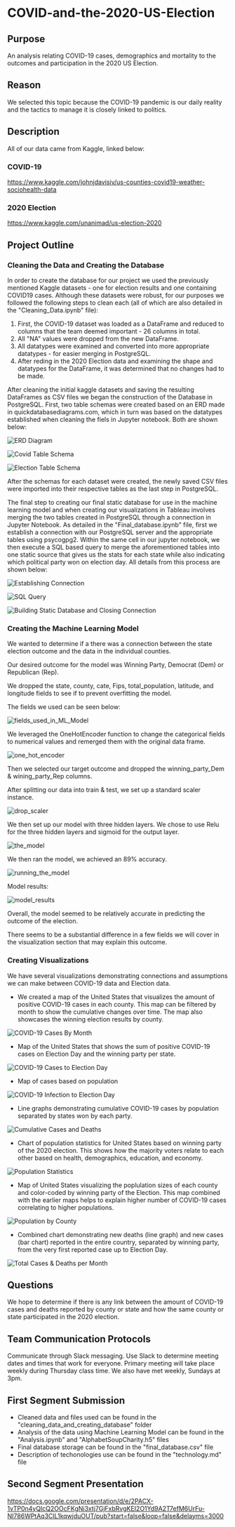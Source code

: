 # COVID-and-the-2020-US-Election

## Purpose

An analysis relating COVID-19 cases, demographics and mortality to the outcomes and participation in the 2020 US Election.

## Reason

We selected this topic because the COVID-19 pandemic is our daily reality and the tactics to manage it is closely linked to politics.

## Description

All of our data came from Kaggle, linked below:

### COVID-19

https://www.kaggle.com/johnjdavisiv/us-counties-covid19-weather-sociohealth-data

### 2020 Election

https://www.kaggle.com/unanimad/us-election-2020

## Project Outline

### Cleaning the Data and Creating the Database

In order to create the database for our project we used the previously mentioned Kaggle datasets - one for election results and one containing COVID19 cases. Although these datasets were robust, for our purposes we followed the following steps to clean each (all of which are also detailed in the "Cleaning_Data.ipynb" file):

1. First, the COVID-19 dataset was loaded as a DataFrame and reduced to columns that the team deemed important - 26 columns in total.
2. All "NA" values were dropped from the new DataFrame.
3. All datatypes were examined and converted into more appropriate datatypes - for easier merging in PostgreSQL.
4. After reding in the 2020 Election data and examining the shape and datatypes for the DataFrame, it was determined that no changes had to be made.

After cleaning the initial kaggle datasets and saving the resulting DataFrames as CSV files we began the construction of the Database in PostgreSQL. First, two table schemas were created based on an ERD made in quickdatabasediagrams.com, which in turn was based on the datatypes established when cleaning the fiels in Jupyter notebook. Both are shown below:

![ERD Diagram](./cleaning_data_and_creating_database/Database_ERD.png)

![Covid Table Schema](./cleaning_data_and_creating_database/covid_counties_table_schema.PNG)

![Election Table Schema](./cleaning_data_and_creating_database/election_results_table_schema.PNG)

After the schemas for each dataset were created, the newly saved CSV files were imported into their respective tables as the last step in PostgreSQL.

The final step to creating our final static database for use in the machine learning model and when creating our visualizations in Tableau involves merging the two tables created in PostgreSQL through a connection in Jupyter Notebook. As detailed in the "Final_database.ipynb" file, first we establish a connection with our PostgreSQL server and the appropriate tables using psycogpg2. Within the same cell in our jupyter notebook, we then execute a SQL based query to merge the aforementioned tables into one static source that gives us the stats for each state while also indicating which political party won on election day. All details from this process are shown below:

![Establishing Connection](./cleaning_data_and_creating_database/establishing_postgres_connection.PNG)

![SQL Query](./cleaning_data_and_creating_database/table_join_query.PNG)

![Building Static Database and Closing Connection](./cleaning_data_and_creating_database/closing_postgres_connection.PNG)

### Creating the Machine Learning Model

We wanted to determine if a there was a connection between the state election outcome and the data in the individual counties.

Our desired outcome for the model was Winning Party, Democrat (Dem) or Republican (Rep).

We dropped the state, county, cate, Fips, total_population, latitude, and longitude fields to see if to prevent overfitting the model.

The fields we used can be seen below:

![fields_used_in_ML_Model](./tableau_images/jeff_images/fields_used_in_ML_Model.png)

We leveraged the OneHotEncoder function to change the categorical fields to numerical values and remerged them with the original data frame.

![one_hot_encoder](./tableau_images/jeff_images/one_hot_encoder.png)

Then we selected our target outcome and dropped the winning_party_Dem & wining_party_Rep columns.

After splitting our data into train & test, we set up a standard scaler instance.

![drop_scaler](./tableau_images/jeff_images/drop_scaler.png)

We then set up our model with three hidden layers. We chose to use Relu for the three hidden layers and sigmoid for the output layer.

![the_model](./tableau_images/jeff_images/the_model.png)

We then ran the model, we achieved an 89% accuracy.

![running_the_model](./tableau_images/jeff_images/running_the_model.png)

Model results:

![model_results](./tableau_images/jeff_images/model_results.png)

Overall, the model seemed to be relatively accurate in predicting the outcome of the election.

There seems to be a substantial difference in a few fields we will cover in the visualization section that may explain this outcome.

### Creating Visualizations

We have several visualizations demonstrating connections and assumptions we can make between COVID-19 data and Election data.

- We created a map of the United States that visualizes the amount of positive COVID-19 cases in each county. This map can be filtered by month to show the cumulative changes over time. The map also showcases the winning election results by county.

![COVID-19 Cases By Month](./tableau_images/final_images/covid-19_cases_by_month.png)

- Map of the United States that shows the sum of positive COVID-19 cases on Election Day and the winning party per state.

![COVID-19 Cases to Election Day](./tableau_images/final_images/covid-19_cases_on_election_day.png)

- Map of cases based on population

![COVID-19 Infection to Election Day](./tableau_images/final_images/cases_by_population.png)

- Line graphs demonstrating cumulative COVID-19 cases by population separated by states won by each party.

![Cumulative Cases and Deaths](./tableau_images/final_images/cumulative_cases_and_deaths.png)

- Chart of population statistics for United States based on winning party of the 2020 election. This shows how the majority voters relate to each other based on health, demographics, education, and economy.

![Population Statistics](./tableau_images/final_images/population_statistics.png)

- Map of United States visualizing the poplulation sizes of each county and color-coded by winning party of the Election. This map combined with the earlier maps helps to explain higher number of COVID-19 cases correlating to higher populations.

![Population by County](./tableau_images/final_images/population_by_county.png)

- Combined chart demonstrating new deaths (line graph) and new cases (bar chart) reported in the entire country, separated by winning party, from the very first reported case up to Election Day. 

![Total Cases & Deaths per Month](./tableau_images/final_images/total_cases_and_deaths_per_month.png)

## Questions

We hope to determine if there is any link between the amount of COVID-19 cases and deaths reported by county or state and how the same county or state participated in the 2020 election.

## Team Communication Protocols

Communicate through Slack messaging. 
Use Slack to determine meeting dates and times that work for everyone.
Primary meeting will take place weekly during Thursday class time. We also have met weekly, Sundays at 3pm.

## First Segment Submission

- Cleaned data and files used can be found in the "cleaning_data_and_creating_database" folder
- Analysis of the data using Machine Learning Model can be found in the "Analysis.ipynb" and "AlphabetSoupCharity.h5" files
- Final database storage can be found in the "final_database.csv" file
- Description of techonologies use can be found in the "technology.md" file

## Second Segment Presentation

https://docs.google.com/presentation/d/e/2PACX-1vTP0n4yQIcQ2OOcFKgNi3xtj7GjFxbRvgKEI2O1Yd9A2T7efM6UrFu-NI786WPtAq3ClL1kqwjduOUT/pub?start=false&loop=false&delayms=3000
